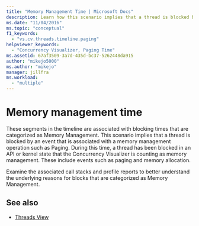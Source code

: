 ```yaml
---
title: "Memory Management Time | Microsoft Docs"
description: Learn how this scenario implies that a thread is blocked by an event that is associated with a memory management operation such as Paging.
ms.date: "11/04/2016"
ms.topic: "conceptual"
f1_keywords:
  - "vs.cv.threads.timeline.paging"
helpviewer_keywords:
  - "Concurrency Visualizer, Paging Time"
ms.assetid: 67af3509-3a7d-435d-bc37-5262448da915
author: "mikejo5000"
ms.author: "mikejo"
manager: jillfra
ms.workload:
  - "multiple"
---
```

# Memory management time
These segments in the timeline are associated with blocking times that are categorized as Memory Management. This scenario implies that a thread is blocked by an event that is associated with a memory management operation such as Paging. During this time, a thread has been blocked in an API or kernel state that the Concurrency Visualizer is counting as memory management. These include events such as paging and memory allocation.

 Examine the associated call stacks and profile reports to better understand the underlying reasons for blocks that are categorized as Memory Management.

## See also
- [Threads View](../profiling/threads-view-parallel-performance.md)